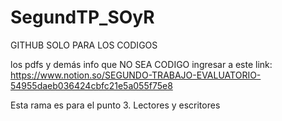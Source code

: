 # SegundTP_SOyR

GITHUB SOLO PARA LOS CODIGOS 

los pdfs y demás info que NO SEA CODIGO ingresar a este link: https://www.notion.so/SEGUNDO-TRABAJO-EVALUATORIO-54955daeb036424cbfc21e5a055f75e8


Esta rama es para el punto 3.
Lectores y escritores
